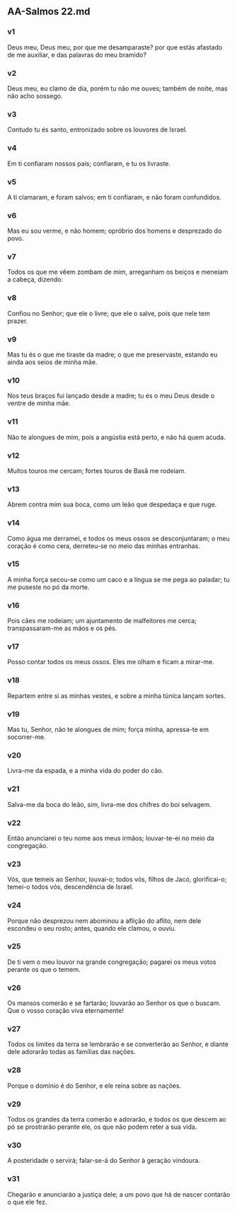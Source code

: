 ## AA-Salmos 22.md
### v1
 Deus meu, Deus meu, por que me desamparaste? por que estás afastado de me auxiliar, e das palavras do meu bramido?
### v2
 Deus meu, eu clamo de dia, porém tu não me ouves; também de noite, mas não acho sossego.
### v3
 Contudo tu és santo, entronizado sobre os louvores de Israel.
### v4
 Em ti confiaram nossos pais; confiaram, e tu os livraste.
### v5
 A ti clamaram, e foram salvos; em ti confiaram, e não foram confundidos.
### v6
 Mas eu sou verme, e não homem; opróbrio dos homens e desprezado do povo.
### v7
 Todos os que me vêem zombam de mim, arreganham os beiços e meneiam a cabeça, dizendo:
### v8
 Confiou no Senhor; que ele o livre; que ele o salve, pois que nele tem prazer.
### v9
 Mas tu és o que me tiraste da madre; o que me preservaste, estando eu ainda aos seios de minha mãe.
### v10
 Nos teus braços fui lançado desde a madre; tu és o meu Deus desde o ventre de minha mãe.
### v11
 Não te alongues de mim, pois a angústia está perto, e não há quem acuda.
### v12
 Muitos touros me cercam; fortes touros de Basã me rodeiam.
### v13
 Abrem contra mim sua boca, como um leão que despedaça e que ruge.
### v14
 Como água me derramei, e todos os meus ossos se desconjuntaram; o meu coração é como cera, derreteu-se no meio das minhas entranhas.
### v15
 A minha força secou-se como um caco e a língua se me pega ao paladar; tu me puseste no pó da morte.
### v16
 Pois cães me rodeiam; um ajuntamento de malfeitores me cerca; transpassaram-me as mãos e os pés.
### v17
 Posso contar todos os meus ossos. Eles me olham e ficam a mirar-me.
### v18
 Repartem entre si as minhas vestes, e sobre a minha túnica lançam sortes.
### v19
 Mas tu, Senhor, não te alongues de mim; força minha, apressa-te em socorrer-me.
### v20
 Livra-me da espada, e a minha vida do poder do cão.
### v21
 Salva-me da boca do leão, sim, livra-me dos chifres do boi selvagem.
### v22
 Então anunciarei o teu nome aos meus irmãos; louvar-te-ei no meio da congregação.
### v23
 Vós, que temeis ao Senhor, louvai-o; todos vós, filhos de Jacó, glorificai-o; temei-o todos vós, descendência de Israel.
### v24
 Porque não desprezou nem abominou a aflição do aflito, nem dele escondeu o seu rosto; antes, quando ele clamou, o ouviu.
### v25
 De ti vem o meu louvor na grande congregação; pagarei os meus votos perante os que o temem.
### v26
 Os mansos comerão e se fartarão; louvarão ao Senhor os que o buscam. Que o vosso coração viva eternamente!
### v27
 Todos os limites da terra se lembrarão e se converterão ao Senhor, e diante dele adorarão todas as famílias das nações.
### v28
 Porque o domínio é do Senhor, e ele reina sobre as nações.
### v29
 Todos os grandes da terra comerão e adorarão, e todos os que descem ao pó se prostrarão perante ele, os que não podem reter a sua vida.
### v30
 A posteridade o servirá; falar-se-á do Senhor à geração vindoura.
### v31
 Chegarão e anunciarão a justiça dele; a um povo que há de nascer contarão o que ele fez.
